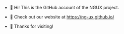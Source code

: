 - 👋 Hi! This is the GitHub account of the NGUX project.

- 👀 Check out our website at https://ng-ux.github.io/

- 🤟 Thanks for visiting!
